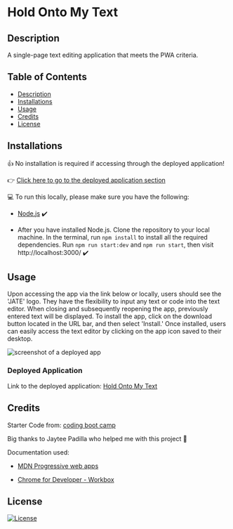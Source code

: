 # Hold Onto My Text

## Description
A single-page text editing application that meets the PWA criteria.

## Table of Contents
- [Description](#description)
- [Installations](#installations)
- [Usage](#usage)
- [Credits](#credits)
- [License](#license)

## Installations

:thumbsup: No installation is required if accessing through the deployed application!

:point_right: [Click here to go to the deployed application section](#deployed-application)

:computer: To run this locally, please make sure you have the following:

- [Node.js](https://nodejs.org/en) :heavy_check_mark:

- After you have installed Node.js. Clone the repository to your local machine. In the terminal, run ```npm install``` to install all the required dependencies. Run ```npm run start:dev``` and ```npm run start```, then visit http://localhost:3000/ :heavy_check_mark:

## Usage

Upon accessing the app via the link below or locally, users should see the 'JATE' logo. They have the flexibility to input any text or code into the text editor. When closing and subsequently reopening the app, previously entered text will be displayed. To install the app, click on the download button located in the URL bar, and then select 'Install.' Once installed, users can easily access the text editor by clicking on the app icon saved to their desktop.

![screenshot of a deployed app](./assets/hold-onto-my-text.gif)

### Deployed Application
Link to the deployed application: [Hold Onto My Text](https://cryptic-plateau-85904-812f717c6dfa.herokuapp.com/)

## Credits

Starter Code from: [coding boot camp](https://github.com/coding-boot-camp/cautious-meme)

Big thanks to Jaytee Padilla who helped me with this project :high_brightness:

Documentation used:
- [MDN Progressive web apps](https://developer.mozilla.org/en-US/docs/Web/Progressive_web_apps)

- [Chrome for Developer - Workbox](https://developer.chrome.com/docs/workbox/)

## License
[![License](https://img.shields.io/badge/License-MIT-yellow.svg)](https://opensource.org/licenses/MIT)
